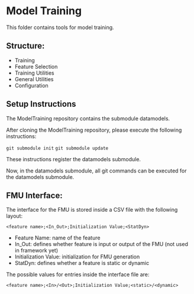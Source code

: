 # Model Training 

This folder contains tools for model training. 

## Structure:
- Training
- Feature Selection
- Training Utilities
- General Utilities
- Configuration

## Setup Instructions

The ModelTraining repository contains the submodule datamodels. 

After cloning the ModelTraining repository, please execute the following instructions:

``git submodule init``
``git submodule update``

These instructions register the datamodels submodule.

Now, in the datamodels submodule, all git commands can be executed for the datamodels submodule. 

## FMU Interface:

The interface for the FMU is stored inside a CSV file with the following layout:

``<feature name>;<In_Out>;Initialization Value;<StatDyn> ``

- Feature Name: name of the feature 
- In_Out: defines whether feature is input or output of the FMU (not used in framework yet)
- Initialization Value: initialization for FMU generation
- StatDyn: defines whether a feature is static or dynamic

The possible values for entries inside the interface file are:

``<feature name>;<In>/<Out>;Initialization Value;<static>/<dynamic> ``
